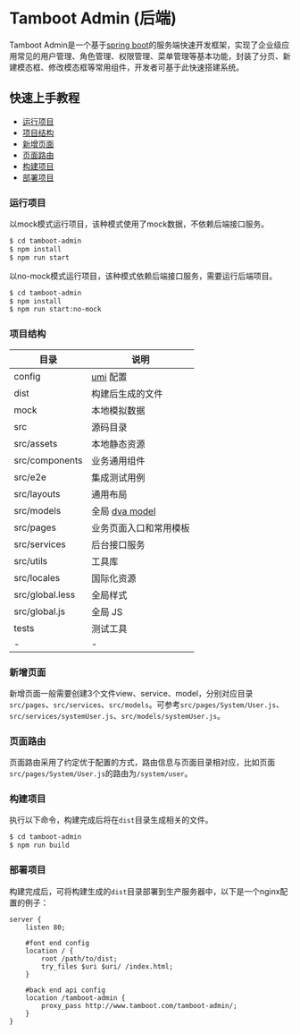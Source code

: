 # Tamboot Admin (后端)
Tamboot Admin是一个基于[spring boot](https://spring.io/projects/spring-boot)的服务端快速开发框架，实现了企业级应用常见的用户管理、角色管理、权限管理、菜单管理等基本功能，封装了分页、新建模态框、修改模态框等常用组件，开发者可基于此快速搭建系统。

## 快速上手教程

* [运行项目](#运行项目)
* [项目结构](#项目结构)
* [新增页面](#新增页面)
* [页面路由](#页面路由)
* [构建项目](#构建项目)
* [部署项目](#部署项目)

### 运行项目 <div id="运行项目"></div>

以mock模式运行项目，该种模式使用了mock数据，不依赖后端接口服务。
```bash
$ cd tamboot-admin
$ npm install
$ npm run start
```

以no-mock模式运行项目，该种模式依赖后端接口服务，需要运行后端项目。
```bash
$ cd tamboot-admin
$ npm install
$ npm run start:no-mock
```

### 项目结构 <div id="项目结构"></div>

目录|说明
-----|-----
config | [umi](https://umijs.org/) 配置
dist | 构建后生成的文件
mock | 本地模拟数据
src | 源码目录
src/assets | 本地静态资源
src/components | 业务通用组件
src/e2e | 集成测试用例
src/layouts | 通用布局
src/models | 全局 [dva model](https://dvajs.com/)
src/pages | 业务页面入口和常用模板
src/services | 后台接口服务
src/utils | 工具库
src/locales | 国际化资源
src/global.less | 全局样式
src/global.js | 全局 JS
tests | 测试工具
-|-

### 新增页面 <div id="新增页面"></div>

新增页面一般需要创建3个文件view、service、model，分别对应目录`src/pages`、`src/services`、`src/models`。可参考`src/pages/System/User.js`、`src/services/systemUser.js`、`src/models/systemUser.js`。

### 页面路由 <div id="页面路由"></div>

页面路由采用了约定优于配置的方式，路由信息与页面目录相对应，比如页面`src/pages/System/User.js`的路由为`/system/user`。

### 构建项目 <div id="构建项目"></div>

执行以下命令，构建完成后将在`dist`目录生成相关的文件。
```bash
$ cd tamboot-admin
$ npm run build
```

### 部署项目 <div id="部署项目"></div>

构建完成后，可将构建生成的`dist`目录部署到生产服务器中，以下是一个nginx配置的例子：
```
server {
    listen 80;

    #font end config
    location / {
        root /path/to/dist;
        try_files $uri $uri/ /index.html;
    } 

    #back end api config
    location /tamboot-admin {
        proxy_pass http://www.tamboot.com/tamboot-admin/;
    }
}
```

